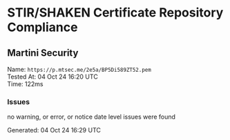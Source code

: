 # STIR/SHAKEN Certificate Repository Compliance

## Martini Security

Name: `https://p.mtsec.me/2e5a/BP5Di589ZT52.pem`\
Tested At: 04 Oct 24 16:20 UTC\
Time: 122ms

### Issues

no warning, or error, or notice date level issues were found

Generated: 04 Oct 24 16:29 UTC